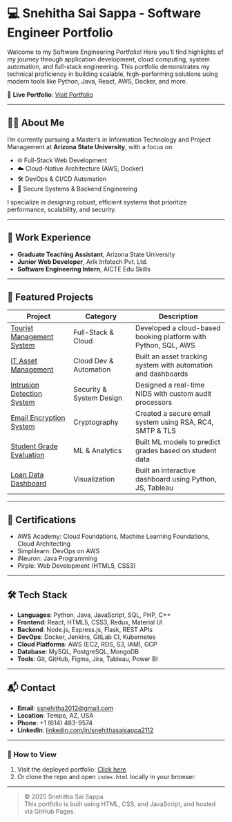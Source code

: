 # 💻 Snehitha Sai Sappa - Software Engineer Portfolio

Welcome to my Software Engineering Portfolio! Here you’ll find highlights of my journey through application development, cloud computing, system automation, and full-stack engineering. This portfolio demonstrates my technical proficiency in building scalable, high-performing solutions using modern tools like Python, Java, React, AWS, Docker, and more.

🔗 **Live Portfolio**: [Visit Portfolio](https://snehitha2123.github.io/Snehitha-Portfolio/)

---

## 👩‍💻 About Me

I’m currently pursuing a Master’s in Information Technology and Project Management at **Arizona State University**, with a focus on:
- 🌐 Full-Stack Web Development  
- ☁️ Cloud-Native Architecture (AWS, Docker)  
- 🛠️ DevOps & CI/CD Automation  
- 🔐 Secure Systems & Backend Engineering  

I specialize in designing robust, efficient systems that prioritize performance, scalability, and security.

---

## 💼 Work Experience

- **Graduate Teaching Assistant**, Arizona State University  
- **Junior Web Developer**, Arik Infotech Pvt. Ltd.  
- **Software Engineering Intern**, AICTE Edu Skills  

---

## 🚀 Featured Projects

| Project | Category | Description |
|--------|----------|-------------|
| [Tourist Management System](#) | Full-Stack & Cloud | Developed a cloud-based booking platform with Python, SQL, AWS |
| [IT Asset Management](#) | Cloud Dev & Automation | Built an asset tracking system with automation and dashboards |
| [Intrusion Detection System](#) | Security & System Design | Designed a real-time NIDS with custom audit processors |
| [Email Encryption System](#) | Cryptography | Created a secure email system using RSA, RC4, SMTP & TLS |
| [Student Grade Evaluation](#) | ML & Analytics | Built ML models to predict grades based on student data |
| [Loan Data Dashboard](#) | Visualization | Built an interactive dashboard using Python, JS, Tableau |

---

## 📜 Certifications

- AWS Academy: Cloud Foundations, Machine Learning Foundations, Cloud Architecting  
- Simplilearn: DevOps on AWS  
- iNeuron: Java Programming  
- Pirple: Web Development (HTML5, CSS3)  

---

## 🛠️ Tech Stack

- **Languages**: Python, Java, JavaScript, SQL, PHP, C++  
- **Frontend**: React, HTML5, CSS3, Redux, Material UI  
- **Backend**: Node.js, Express.js, Flask, REST APIs  
- **DevOps**: Docker, Jenkins, GitLab CI, Kubernetes  
- **Cloud Platforms**: AWS (EC2, RDS, S3, IAM), GCP  
- **Database**: MySQL, PostgreSQL, MongoDB  
- **Tools**: Git, GitHub, Figma, Jira, Tableau, Power BI  

---

## 📬 Contact

- **Email**: ssnehitha2012@gmail.com  
- **Location**: Tempe, AZ, USA  
- **Phone**: +1 (614) 483-9574  
- **LinkedIn**: [linkedin.com/in/snehithasaisappa2112](https://www.linkedin.com/in/snehithasaisappa2112/)

---

### 📌 How to View

1. Visit the deployed portfolio: [Click here](https://snehitha2123.github.io/Snehitha-Portfolio/)
2. Or clone the repo and open `index.html` locally in your browser.

---

> © 2025 Snehitha Sai Sappa  
> This portfolio is built using HTML, CSS, and JavaScript, and hosted via GitHub Pages.
